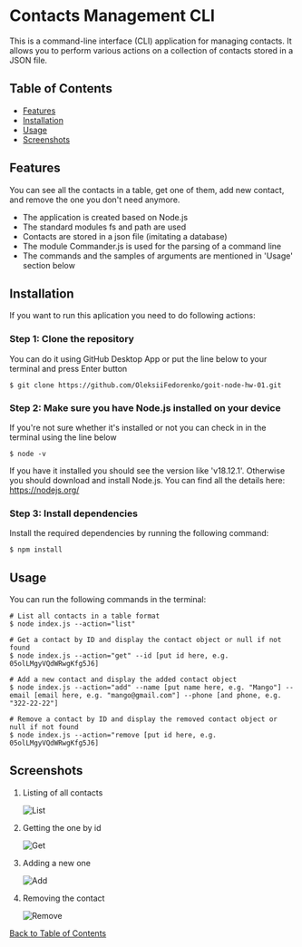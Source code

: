 # Contacts Management CLI

This is a command-line interface (CLI) application for managing contacts. It
allows you to perform various actions on a collection of contacts stored in a
JSON file.

## Table of Contents

- [Features](#features)
- [Installation](#installation)
- [Usage](#usage)
- [Screenshots](#screenshots)

## Features

You can see all the contacts in a table, get one of them, add new contact, and
remove the one you don't need anymore.

- The application is created based on Node.js
- The standard modules fs and path are used
- Contacts are stored in a json file (imitating a database)
- The module Commander.js is used for the parsing of a command line
- The commands and the samples of arguments are mentioned in 'Usage' section
  below

## Installation

If you want to run this aplication you need to do following actions:

### Step 1: Clone the repository

You can do it using GitHub Desktop App or put the line below to your terminal
and press Enter button

```
$ git clone https://github.com/OleksiiFedorenko/goit-node-hw-01.git
```

### Step 2: Make sure you have Node.js installed on your device

If you're not sure whether it's installed or not you can check in in the
terminal using the line below

```
$ node -v
```

If you have it installed you should see the version like 'v18.12.1'. Otherwise
you should download and install Node.js. You can find all the details here:
https://nodejs.org/

### Step 3: Install dependencies

Install the required dependencies by running the following command:

```
$ npm install
```

## Usage

You can run the following commands in the terminal:

```
# List all contacts in a table format
$ node index.js --action="list"

# Get a contact by ID and display the contact object or null if not found
$ node index.js --action="get" --id [put id here, e.g. 05olLMgyVQdWRwgKfg5J6]

# Add a new contact and display the added contact object
$ node index.js --action="add" --name [put name here, e.g. "Mango"] --email [email here, e.g. "mango@gmail.com"] --phone [and phone, e.g. "322-22-22"]

# Remove a contact by ID and display the removed contact object or null if not found
$ node index.js --action="remove [put id here, e.g. 05olLMgyVQdWRwgKfg5J6]
```

## Screenshots

1. Listing of all contacts

   ![List](https://cdn.screencast.com/uploads/g000302riUmJk2fwRmwNrBiP7yMei/capture-1fa3fe34-d412-4612-b414-56c70512851a.png?sv=2022-11-02&st=2023-06-17T14%3A28%3A17Z&se=2023-06-18T14%3A28%3A17Z&sr=b&sp=r&sig=NFkyEbduGRz6OdZDHrVhftnSM9YZBA%2FMlBTqUXz5mHo%3D)

2. Getting the one by id

   ![Get](https://cdn.screencast.com/uploads/g0003028JWUbu24bIxVSO6dGtdEuw/capture-7898eda6-3caf-46aa-949a-c5d67f828cd8.png?sv=2022-11-02&st=2023-06-17T14%3A40%3A11Z&se=2023-06-18T14%3A40%3A11Z&sr=b&sp=r&sig=DlJtsswIH6qGe1nObp66K%2F368OytBMemSitaF7DOxJU%3D)

3. Adding a new one

   ![Add](https://cdn.screencast.com/uploads/g000302Fjnbe15qUCFjTd1lQK2336/capture-1589a542-fb89-40d1-8f8e-74c64916efe2.png?sv=2022-11-02&st=2023-06-17T14%3A42%3A08Z&se=2023-06-18T14%3A42%3A08Z&sr=b&sp=r&sig=J2PB7sncnE5N7uwt%2BpRMluNtlZ%2Bjg%2Bbqo5f4kcuSmbA%3D)

4. Removing the contact

   ![Remove](https://cdn.screencast.com/uploads/g000302fSsN4CNGLTtIc2pfpROWyZ/capture-0f198ec9-9589-49cb-b1e7-a9efb989a29e.png?sv=2022-11-02&st=2023-06-17T14%3A43%3A51Z&se=2023-06-18T14%3A43%3A51Z&sr=b&sp=r&sig=J2UbgQKuXNEVPL6zLH8gKPnIC%2BbZxOkTn8cH%2BOsa10E%3D)

[Back to Table of Contents](#table-of-contents)
